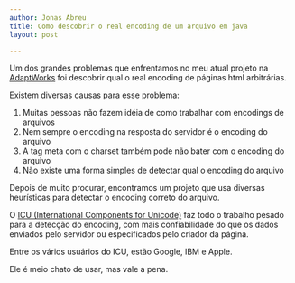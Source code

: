 ```yaml
---
author: Jonas Abreu
title: Como descobrir o real encoding de um arquivo em java
layout: post

---
```

Um dos grandes problemas que enfrentamos no meu atual projeto na [AdaptWorks][1] foi descobrir qual o real encoding de páginas html arbitrárias.

Existem diversas causas para esse problema:

1.  Muitas pessoas não fazem idéia de como trabalhar com encodings de arquivos
2.  Nem sempre o encoding na resposta do servidor é o encoding do arquivo
3.  A tag meta com o charset também pode não bater com o encoding do arquivo
4.  Não existe uma forma simples de detectar qual o encoding do arquivo

Depois de muito procurar, encontramos um projeto que usa diversas heurísticas para detectar o encoding correto do arquivo. 

O [ICU (International Components for Unicode)][2] faz todo o trabalho pesado para a detecção do encoding, com mais confiabilidade do que os dados enviados pelo servidor ou especificados pelo criador da página.

Entre os vários usuários do ICU, estão Google, IBM e Apple.

Ele é meio chato de usar, mas vale a pena. 














 [1]: http://www.adaptworks.com.br
 [2]: http://site.icu-project.org/#TOC-Why-ICU4J-





